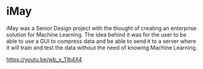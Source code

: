 # iMay

iMay was a Senior Design project with the thought of creating an enterprise solution for Machine Learning. The idea behind it was for the user to be able to use a GUI to compress data and be able to send it to a server where it will train and test the data without the need of knowing Machine Learning.

https://youtu.be/wb_x_Tlb4X4

